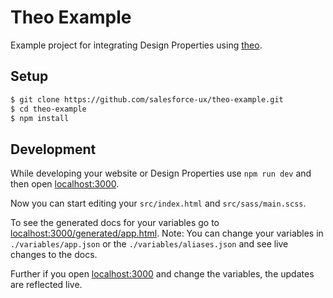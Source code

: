 # Theo Example

Example project for integrating Design Properties using [theo](https://github.com/salesforce-ux/theo).

## Setup

```bash
$ git clone https://github.com/salesforce-ux/theo-example.git
$ cd theo-example
$ npm install
```

## Development

While developing your website or Design Properties use `npm run dev` 
and then open [localhost:3000]().

Now you can start editing your `src/index.html` and `src/sass/main.scss`.

To see the generated docs for your variables go to [localhost:3000/generated/app.html]().
Note: You can change your variables in `./variables/app.json` or
the `./variables/aliases.json` and see live changes to the docs.

Further if you open [localhost:3000]() and change the variables,
the updates are reflected live.